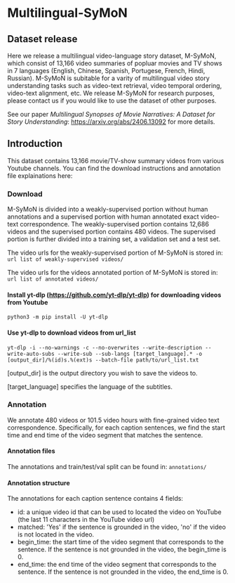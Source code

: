 
# Multilingual-SyMoN
## Dataset release
Here we release a multilingual video-language story dataset, M-SyMoN, which consist of 13,166 video summaries of popluar movies and TV shows in 7 languages (English, Chinese, Spanish, Portugese, French, Hindi, Russian). M-SyMoN is subitable for a varity of multilingual video story understanding tasks such as video-text retrieval, video temporal ordering, video-text alignment, etc. We release M-SyMoN for research purposes, please contact us if you would like to use the dataset of other purposes. 

See our paper *Multilingual Synopses of Movie Narratives: A Dataset for Story Understanding*: https://arxiv.org/abs/2406.13092 for more details.

## Introduction
This dataset contains 13,166 movie/TV-show summary videos from various Youtube channels. You can find the download instructions and annotation file explainations here:

### Download
M-SyMoN is divided into a weakly-supervised portion without human annotations and a supervised portion with human annotated exact video-text correspondence. The weakly-supervised portion contains 12,686 videos and the supervised portion contains 480 videos. The supervised portion is further divided into a training set, a validation set and a test set. 

The video urls for the weakly-supervised portion of M-SyMoN is stored in: `url list of weakly-supervised videos/`

The video urls for the videos annotated portion of M-SyMoN is stored in: `url list of annotated videos/`

#### Install yt-dlp (https://github.com/yt-dlp/yt-dlp) for downloading videos from Youtube 
`python3 -m pip install -U yt-dlp`

#### Use yt-dlp to download videos from url_list
`yt-dlp -i --no-warnings -c --no-overwrites --write-description --write-auto-subs --write-sub --sub-langs [target_language].* -o [output_dir]/%(id)s.%(ext)s --batch-file path/to/url_list.txt`

[output_dir] is the output directory you wish to save the videos to.

[target_language] specifies the language of the subtitles.

### Annotation
We annotate 480 videos or 101.5 video hours with fine-grained video text correspondence. Specifically, for each caption sentences, we find the start time and end time of the video segment that matches the sentence.

#### Annotation files
The annotations and train/test/val split can be found in: `annotations/`

#### Annotation structure
The annotations for each caption sentence contains 4 fields:
 - id: a unique video id that can be used to located the video on YouTube (the last 11 characters in the YouTube video url)
 - matched: 'Yes' if the sentence is grounded in the video, 'no' if the video is not located in the video.
 - begin_time: the start time of the video segment that corresponds to the sentence. If the sentence is not grounded in the video, the begin_time is 0.
 - end_time: the end time of the video segment  that corresponds to the sentence. If the sentence is not grounded in the video, the end_time is 0.


 
